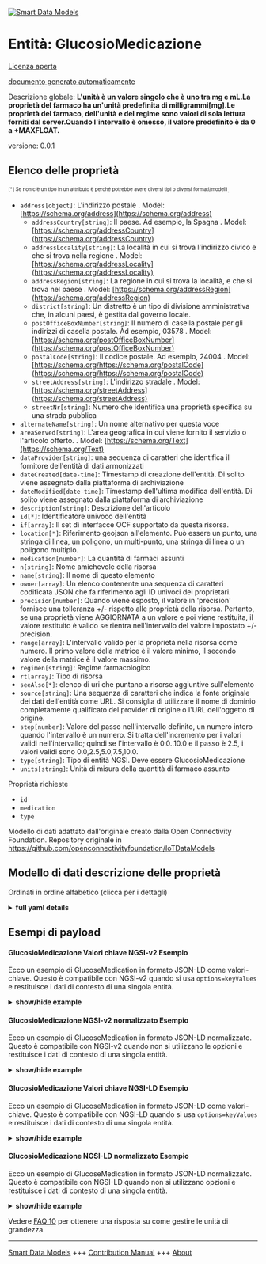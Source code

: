 <!-- 10-Header -->    
[![Smart Data Models](https://smartdatamodels.org/wp-content/uploads/2022/01/SmartDataModels_logo.png "Logo")](https://smartdatamodels.org)    
Entità: GlucosioMedicazione    
===========================<!-- /10-Header -->    
<!-- 15-License -->    
[Licenza aperta](https://github.com/smart-data-models//dataModel.OCF/blob/master/GlucoseMedication/LICENSE.md)    
[documento generato automaticamente](https://docs.google.com/presentation/d/e/2PACX-1vTs-Ng5dIAwkg91oTTUdt8ua7woBXhPnwavZ0FxgR8BsAI_Ek3C5q97Nd94HS8KhP-r_quD4H0fgyt3/pub?start=false&loop=false&delayms=3000#slide=id.gb715ace035_0_60)    
<!-- /15-License -->    
<!-- 20-Description -->    
Descrizione globale: **L'unità è un valore singolo che è uno tra mg e mL.La proprietà del farmaco ha un'unità predefinita di milligrammi[mg].Le proprietà del farmaco, dell'unità e del regime sono valori di sola lettura forniti dal server.Quando l'intervallo è omesso, il valore predefinito è da 0 a +MAXFLOAT.**    
versione: 0.0.1    
<!-- /20-Description -->    
<!-- 30-PropertiesList -->    
## Elenco delle proprietà    
<sup><sub>[*] Se non c'è un tipo in un attributo è perché potrebbe avere diversi tipi o diversi formati/modelli</sub></sup>.    
- `address[object]`: L'indirizzo postale  . Model: [https://schema.org/address](https://schema.org/address)	- `addressCountry[string]`: Il paese. Ad esempio, la Spagna  . Model: [https://schema.org/addressCountry](https://schema.org/addressCountry)    
	- `addressLocality[string]`: La località in cui si trova l'indirizzo civico e che si trova nella regione  . Model: [https://schema.org/addressLocality](https://schema.org/addressLocality)    
	- `addressRegion[string]`: La regione in cui si trova la località, e che si trova nel paese  . Model: [https://schema.org/addressRegion](https://schema.org/addressRegion)    
	- `district[string]`: Un distretto è un tipo di divisione amministrativa che, in alcuni paesi, è gestita dal governo locale.      
	- `postOfficeBoxNumber[string]`: Il numero di casella postale per gli indirizzi di casella postale. Ad esempio, 03578  . Model: [https://schema.org/postOfficeBoxNumber](https://schema.org/postOfficeBoxNumber)    
	- `postalCode[string]`: Il codice postale. Ad esempio, 24004  . Model: [https://schema.org/https://schema.org/postalCode](https://schema.org/https://schema.org/postalCode)    
	- `streetAddress[string]`: L'indirizzo stradale  . Model: [https://schema.org/streetAddress](https://schema.org/streetAddress)    
	- `streetNr[string]`: Numero che identifica una proprietà specifica su una strada pubblica      
- `alternateName[string]`: Un nome alternativo per questa voce  - `areaServed[string]`: L'area geografica in cui viene fornito il servizio o l'articolo offerto.  . Model: [https://schema.org/Text](https://schema.org/Text)- `dataProvider[string]`: una sequenza di caratteri che identifica il fornitore dell'entità di dati armonizzati  - `dateCreated[date-time]`: Timestamp di creazione dell'entità. Di solito viene assegnato dalla piattaforma di archiviazione  - `dateModified[date-time]`: Timestamp dell'ultima modifica dell'entità. Di solito viene assegnato dalla piattaforma di archiviazione  - `description[string]`: Descrizione dell'articolo  - `id[*]`: Identificatore univoco dell'entità  - `if[array]`: Il set di interfacce OCF supportato da questa risorsa.  - `location[*]`: Riferimento geojson all'elemento. Può essere un punto, una stringa di linea, un poligono, un multi-punto, una stringa di linea o un poligono multiplo.  - `medication[number]`: La quantità di farmaci assunti  - `n[string]`: Nome amichevole della risorsa  - `name[string]`: Il nome di questo elemento  - `owner[array]`: Un elenco contenente una sequenza di caratteri codificata JSON che fa riferimento agli ID univoci dei proprietari.  - `precision[number]`: Quando viene esposto, il valore in 'precision' fornisce una tolleranza +/- rispetto alle proprietà della risorsa. Pertanto, se una proprietà viene AGGIORNATA a un valore e poi viene restituita, il valore restituito è valido se rientra nell'intervallo del valore impostato +/- precision.  - `range[array]`: L'intervallo valido per la proprietà nella risorsa come numero. Il primo valore della matrice è il valore minimo, il secondo valore della matrice è il valore massimo.  - `regimen[string]`: Regime farmacologico  - `rt[array]`: Tipo di risorsa  - `seeAlso[*]`: elenco di uri che puntano a risorse aggiuntive sull'elemento  - `source[string]`: Una sequenza di caratteri che indica la fonte originale dei dati dell'entità come URL. Si consiglia di utilizzare il nome di dominio completamente qualificato del provider di origine o l'URL dell'oggetto di origine.  - `step[number]`: Valore del passo nell'intervallo definito, un numero intero quando l'intervallo è un numero.  Si tratta dell'incremento per i valori validi nell'intervallo; quindi se l'intervallo è 0.0..10.0 e il passo è 2.5, i valori validi sono 0.0,2.5,5.0,7.5,10.0.  - `type[string]`: Tipo di entità NGSI. Deve essere GlucosioMedicazione  - `units[string]`: Unità di misura della quantità di farmaco assunto  <!-- /30-PropertiesList -->    
<!-- 35-RequiredProperties -->    
Proprietà richieste    
- `id`  - `medication`  - `type`  <!-- /35-RequiredProperties -->    
<!-- 40-RequiredProperties -->    
Modello di dati adattato dall'originale creato dalla Open Connectivity Foundation. Repository originale in https://github.com/openconnectivityfoundation/IoTDataModels    
<!-- /40-RequiredProperties -->    
<!-- 50-DataModelHeader -->    
## Modello di dati descrizione delle proprietà    
Ordinati in ordine alfabetico (clicca per i dettagli)    
<!-- /50-DataModelHeader -->    
<!-- 60-ModelYaml -->    
<details><summary><strong>full yaml details</strong></summary>      
```yaml    
GlucoseMedication:      
  description: 'This Resource describes the Properties associated with context medication.The unit is a single value that is one of mg and mL.The medication Property has a default unit of milligrams[mg].The medication, unit and regimen Properties are read-only values that are provided by the Server.When range is omitted the default is 0 to +MAXFLOAT.'      
  properties:      
    address:      
      description: The mailing address      
      properties:      
        addressCountry:      
          description: 'The country. For example, Spain'      
          type: string      
          x-ngsi:      
            model: https://schema.org/addressCountry      
            type: Property      
        addressLocality:      
          description: 'The locality in which the street address is, and which is in the region'      
          type: string      
          x-ngsi:      
            model: https://schema.org/addressLocality      
            type: Property      
        addressRegion:      
          description: 'The region in which the locality is, and which is in the country'      
          type: string      
          x-ngsi:      
            model: https://schema.org/addressRegion      
            type: Property      
        district:      
          description: 'A district is a type of administrative division that, in some countries, is managed by the local government'      
          type: string      
          x-ngsi:      
            type: Property      
        postOfficeBoxNumber:      
          description: 'The post office box number for PO box addresses. For example, 03578'      
          type: string      
          x-ngsi:      
            model: https://schema.org/postOfficeBoxNumber      
            type: Property      
        postalCode:      
          description: 'The postal code. For example, 24004'      
          type: string      
          x-ngsi:      
            model: https://schema.org/https://schema.org/postalCode      
            type: Property      
        streetAddress:      
          description: The street address      
          type: string      
          x-ngsi:      
            model: https://schema.org/streetAddress      
            type: Property      
        streetNr:      
          description: Number identifying a specific property on a public street      
          type: string      
          x-ngsi:      
            type: Property      
      type: object      
      x-ngsi:      
        model: https://schema.org/address      
        type: Property      
    alternateName:      
      description: An alternative name for this item      
      type: string      
      x-ngsi:      
        type: Property      
    areaServed:      
      description: The geographic area where a service or offered item is provided      
      type: string      
      x-ngsi:      
        model: https://schema.org/Text      
        type: Property      
    dataProvider:      
      description: A sequence of characters identifying the provider of the harmonised data entity      
      type: string      
      x-ngsi:      
        type: Property      
    dateCreated:      
      description: Entity creation timestamp. This will usually be allocated by the storage platform      
      format: date-time      
      type: string      
      x-ngsi:      
        type: Property      
    dateModified:      
      description: Timestamp of the last modification of the entity. This will usually be allocated by the storage platform      
      format: date-time      
      type: string      
      x-ngsi:      
        type: Property      
    description:      
      description: A description of this item      
      type: string      
      x-ngsi:      
        type: Property      
    id:      
      anyOf:      
        - description: Identifier format of any NGSI entity      
          maxLength: 256      
          minLength: 1      
          pattern: ^[\w\-\.\{\}\$\+\*\[\]`|~^@!,:\\]+$      
          type: string      
          x-ngsi:      
            type: Property      
        - description: Identifier format of any NGSI entity      
          format: uri      
          type: string      
          x-ngsi:      
            type: Property      
      description: Unique identifier of the entity      
      x-ngsi:      
        type: Property      
    if:      
      description: The OCF Interface set supported by this Resource      
      items:      
        enum:      
          - oic.if.s      
          - oic.if.baseline      
        maxLength: 64      
        type: string      
      minItems: 1      
      readOnly: true      
      type: array      
      uniqueItems: true      
      x-ngsi:      
        type: Property      
    location:      
      description: 'Geojson reference to the item. It can be Point, LineString, Polygon, MultiPoint, MultiLineString or MultiPolygon'      
      oneOf:      
        - description: Geojson reference to the item. Point      
          properties:      
            bbox:      
              items:      
                type: number      
              minItems: 4      
              type: array      
            coordinates:      
              items:      
                type: number      
              minItems: 2      
              type: array      
            type:      
              enum:      
                - Point      
              type: string      
          required:      
            - type      
            - coordinates      
          title: GeoJSON Point      
          type: object      
          x-ngsi:      
            type: GeoProperty      
        - description: Geojson reference to the item. LineString      
          properties:      
            bbox:      
              items:      
                type: number      
              minItems: 4      
              type: array      
            coordinates:      
              items:      
                items:      
                  type: number      
                minItems: 2      
                type: array      
              minItems: 2      
              type: array      
            type:      
              enum:      
                - LineString      
              type: string      
          required:      
            - type      
            - coordinates      
          title: GeoJSON LineString      
          type: object      
          x-ngsi:      
            type: GeoProperty      
        - description: Geojson reference to the item. Polygon      
          properties:      
            bbox:      
              items:      
                type: number      
              minItems: 4      
              type: array      
            coordinates:      
              items:      
                items:      
                  items:      
                    type: number      
                  minItems: 2      
                  type: array      
                minItems: 4      
                type: array      
              type: array      
            type:      
              enum:      
                - Polygon      
              type: string      
          required:      
            - type      
            - coordinates      
          title: GeoJSON Polygon      
          type: object      
          x-ngsi:      
            type: GeoProperty      
        - description: Geojson reference to the item. MultiPoint      
          properties:      
            bbox:      
              items:      
                type: number      
              minItems: 4      
              type: array      
            coordinates:      
              items:      
                items:      
                  type: number      
                minItems: 2      
                type: array      
              type: array      
            type:      
              enum:      
                - MultiPoint      
              type: string      
          required:      
            - type      
            - coordinates      
          title: GeoJSON MultiPoint      
          type: object      
          x-ngsi:      
            type: GeoProperty      
        - description: Geojson reference to the item. MultiLineString      
          properties:      
            bbox:      
              items:      
                type: number      
              minItems: 4      
              type: array      
            coordinates:      
              items:      
                items:      
                  items:      
                    type: number      
                  minItems: 2      
                  type: array      
                minItems: 2      
                type: array      
              type: array      
            type:      
              enum:      
                - MultiLineString      
              type: string      
          required:      
            - type      
            - coordinates      
          title: GeoJSON MultiLineString      
          type: object      
          x-ngsi:      
            type: GeoProperty      
        - description: Geojson reference to the item. MultiLineString      
          properties:      
            bbox:      
              items:      
                type: number      
              minItems: 4      
              type: array      
            coordinates:      
              items:      
                items:      
                  items:      
                    items:      
                      type: number      
                    minItems: 2      
                    type: array      
                  minItems: 4      
                  type: array      
                type: array      
              type: array      
            type:      
              enum:      
                - MultiPolygon      
              type: string      
          required:      
            - type      
            - coordinates      
          title: GeoJSON MultiPolygon      
          type: object      
          x-ngsi:      
            type: GeoProperty      
      x-ngsi:      
        type: GeoProperty      
    medication:      
      description: The amount of medication taken      
      minimum: 0.0      
      readOnly: true      
      type: number      
      x-ngsi:      
        type: Property      
    n:      
      description: Friendly name of the Resource      
      maxLength: 64      
      readOnly: true      
      type: string      
      x-ngsi:      
        type: Property      
    name:      
      description: The name of this item      
      type: string      
      x-ngsi:      
        type: Property      
    owner:      
      description: A List containing a JSON encoded sequence of characters referencing the unique Ids of the owner(s)      
      items:      
        anyOf:      
          - description: Identifier format of any NGSI entity      
            maxLength: 256      
            minLength: 1      
            pattern: ^[\w\-\.\{\}\$\+\*\[\]`|~^@!,:\\]+$      
            type: string      
            x-ngsi:      
              type: Property      
          - description: Identifier format of any NGSI entity      
            format: uri      
            type: string      
            x-ngsi:      
              type: Property      
        description: Unique identifier of the entity      
        x-ngsi:      
          type: Property      
      type: array      
      x-ngsi:      
        type: Property      
    precision:      
      description: 'When exposed the value in ''precision'' provides a +/- tolerance against the Properties in the Resource. Thus if a Property is UPDATED to a value and that Property then RETRIEVED, the RETRIEVED value is valid if in the range of the set value +/- precision'      
      readOnly: true      
      type: number      
      x-ngsi:      
        type: Property      
    range:      
      description: 'The valid range for the Property in the Resource as a number. The first value in the array is the minimum value, the second value in the array is the maximum value'      
      items:      
        type: number      
      maxItems: 2      
      minItems: 2      
      readOnly: true      
      type: array      
      x-ngsi:      
        type: Property      
    regimen:      
      description: Medication regimen      
      enum:      
        - rapidacting      
        - shortacting      
        - intermediateacting      
        - longacting      
        - premix      
      readOnly: true      
      type: string      
      x-ngsi:      
        type: Property      
    rt:      
      description: Resource Type      
      items:      
        enum:      
          - oic.r.glucose.medication      
        maxLength: 64      
        type: string      
      minItems: 1      
      readOnly: true      
      type: array      
      uniqueItems: true      
      x-ngsi:      
        type: Property      
    seeAlso:      
      description: list of uri pointing to additional resources about the item      
      oneOf:      
        - items:      
            format: uri      
            type: string      
          minItems: 1      
          type: array      
        - format: uri      
          type: string      
      x-ngsi:      
        type: Property      
    source:      
      description: 'A sequence of characters giving the original source of the entity data as a URL. Recommended to be the fully qualified domain name of the source provider, or the URL to the source object'      
      type: string      
      x-ngsi:      
        type: Property      
    step:      
      description: 'Step value across the defined range an integer when the range is a number.  This is the increment for valid values across the range; so if range is 0.0..10.0 and step is 2.5 then valid values are 0.0,2.5,5.0,7.5,10.0'      
      readOnly: true      
      type: number      
      x-ngsi:      
        type: Property      
    type:      
      description: NGSI entity type. It has to be GlucoseMedication      
      enum:      
        - GlucoseMedication      
      type: string      
      x-ngsi:      
        type: Property      
    units:      
      default: mg      
      description: Unit for the amount of medication taken      
      enum:      
        - mg      
        - mL      
      readOnly: true      
      type: string      
      x-ngsi:      
        type: Property      
  required:      
    - medication      
    - id      
    - type      
  type: object      
  x-derived-from: https://raw.githubusercontent.com/openconnectivityfoundation/IoTDataModels/master/GlucoseMedicationResURI.swagger.json      
  x-disclaimer: 'Redistribution and use in source and binary forms, with or without modification, are permitted  provided that the license conditions are met. Copyleft (c) 2022 Contributors to Smart Data Models Program'      
  x-license-url: https://github.com/smart-data-models/dataModel.OCF/blob/master/GlucoseMedication/LICENSE.md      
  x-model-schema: https://smart-data-models.github.io/dataModel.OCF/GlucoseMedication/schema.json      
  x-model-tags: OCF      
  x-version: 0.0.1      
```    
</details>      
<!-- /60-ModelYaml -->    
<!-- 70-MiddleNotes -->    
<!-- /70-MiddleNotes -->    
<!-- 80-Examples -->    
## Esempi di payload    
#### GlucosioMedicazione Valori chiave NGSI-v2 Esempio    
Ecco un esempio di GlucoseMedication in formato JSON-LD come valori-chiave. Questo è compatibile con NGSI-v2 quando si usa `options=keyValues` e restituisce i dati di contesto di una singola entità.    
<details><summary><strong>show/hide example</strong></summary>      
```json  
{  
  "id": "urn:ngsi-ld:GlucoseMedication:id:NEQI:50808079",  
  "dateCreated": "2009-03-27T04:45:05Z",  
  "dateModified": "1983-03-09T12:43:58Z",  
  "source": "Weight she career focus bank out. New travel way t",  
  "name": "Other last treat population second year front. Soon grow bed south avoid past language.",  
  "alternateName": "The specific t",  
  "description": "But economic him. Several sense old around left finish. Road arm player sea total.",  
  "dataProvider": "Detail thank maybe may buy true. Middle I tough.",  
  "owner": [  
    "urn:ngsi-ld:GlucoseMedication:items:PRHR:49267004",  
    "urn:ngsi-ld:GlucoseMedication:items:SZGQ:19133090"  
  ],  
  "seeAlso": [  
    "urn:ngsi-ld:GlucoseMedication:items:TOOR:29217177"  
  ],  
  "location": {  
    "type": "Point",  
    "coordinates": [  
      -23.502069,  
      85.871226  
    ]  
  },  
  "address": {  
    "streetAddress": "Participant of",  
    "addressLocality": "Money sound consumer amount fund in",  
    "addressRegion": "Industry seven computer house. Fire newspaper medical shake loss pay. Easy instead instead item ask.",  
    "addressCountry": "Institution within follow institution. Far military find base current arrive peace. Knowledge charge budget eat.",  
    "postalCode": "Near charge year with drug official. Too guess stay where. We child market international.",  
    "postOfficeBoxNumber": "Conference west window physical best poor election. Type house suddenly table not often.",  
    "streetNr": "Source interview lawyer common. Everyone history have. Chance teach leg always total job body.",  
    "district": "Same study accept. Lay economic television fear politics message."  
  },  
  "areaServed": "You sort number family environment. Suddenly note third however prevent cup.",  
  "rt": [  
    "oic.r.glucose.medication"  
  ],  
  "regimen": "intermediateacting",  
  "medication": 76.5,  
  "units": "mL",  
  "range": [  
    235.4,  
    989.4  
  ],  
  "step": 346.9,  
  "precision": 341.5,  
  "n": "Best sister many discussion teach miss",  
  "if": [  
    "oic.if.baseline"  
  ],  
  "type": "GlucoseMedication"  
}  
```  
</details>    
#### GlucosioMedicazione NGSI-v2 normalizzato Esempio    
Ecco un esempio di GlucoseMedication in formato JSON-LD normalizzato. Questo è compatibile con NGSI-v2 quando non si utilizzano le opzioni e restituisce i dati di contesto di una singola entità.    
<details><summary><strong>show/hide example</strong></summary>      
```json  
{  
  "id": "urn:ngsi-ld:GlucoseMedication:id:NEQI:50808079",  
  "dateCreated": {  
    "type": "DateTime",  
    "value": "2009-03-27T04:45:05Z"  
  },  
  "dateModified": {  
    "type": "DateTime",  
    "value": "1983-03-09T12:43:58Z"  
  },  
  "source": {  
    "type": "Text",  
    "value": "Weight she career focus bank out. New travel way t"  
  },  
  "name": {  
    "type": "Text",  
    "value": "Other last treat population second year front. Soon grow bed south avoid past language."  
  },  
  "alternateName": {  
    "type": "Text",  
    "value": "The specific t"  
  },  
  "description": {  
    "type": "Text",  
    "value": "But economic him. Several sense old around left finish. Road arm player sea total."  
  },  
  "dataProvider": {  
    "type": "Text",  
    "value": "Detail thank maybe may buy true. Middle I tough."  
  },  
  "owner": {  
    "type": "StructuredValue",  
    "value": [  
      "urn:ngsi-ld:GlucoseMedication:items:PRHR:49267004",  
      "urn:ngsi-ld:GlucoseMedication:items:SZGQ:19133090"  
    ]  
  },  
  "seeAlso": {  
    "type": "StructuredValue",  
    "value": [  
      "urn:ngsi-ld:GlucoseMedication:items:TOOR:29217177"  
    ]  
  },  
  "location": {  
    "type": "geo:json",  
    "value": {  
      "type": "Point",  
      "coordinates": [  
        -23.502069,  
        85.871226  
      ]  
    }  
  },  
  "address": {  
    "type": "StructuredValue",  
    "value": {  
      "streetAddress": "Participant of",  
      "addressLocality": "Money sound consumer amount fund in",  
      "addressRegion": "Industry seven computer house. Fire newspaper medical shake loss pay. Easy instead instead item ask.",  
      "addressCountry": "Institution within follow institution. Far military find base current arrive peace. Knowledge charge budget eat.",  
      "postalCode": "Near charge year with drug official. Too guess stay where. We child market international.",  
      "postOfficeBoxNumber": "Conference west window physical best poor election. Type house suddenly table not often.",  
      "streetNr": "Source interview lawyer common. Everyone history have. Chance teach leg always total job body.",  
      "district": "Same study accept. Lay economic television fear politics message."  
    }  
  },  
  "areaServed": {  
    "type": "Text",  
    "value": "You sort number family environment. Suddenly note third however prevent cup."  
  },  
  "rt": {  
    "type": "StructuredValue",  
    "value": [  
      "oic.r.glucose.medication"  
    ]  
  },  
  "regimen": {  
    "type": "Text",  
    "value": "intermediateacting"  
  },  
  "medication": {  
    "type": "Number",  
    "value": 76.5  
  },  
  "units": {  
    "type": "Text",  
    "value": "mL"  
  },  
  "range": {  
    "type": "StructuredValue",  
    "value": [  
      235.4,  
      989.4  
    ]  
  },  
  "step": {  
    "type": "Number",  
    "value": 346.9  
  },  
  "precision": {  
    "type": "Number",  
    "value": 341.5  
  },  
  "n": {  
    "type": "Text",  
    "value": "Best sister many discussion teach miss"  
  },  
  "if": {  
    "type": "StructuredValue",  
    "value": [  
      "oic.if.baseline"  
    ]  
  },  
  "type": "GlucoseMedication"  
}  
```  
</details>    
#### GlucosioMedicazione Valori chiave NGSI-LD Esempio    
Ecco un esempio di GlucoseMedication in formato JSON-LD come valori-chiave. Questo è compatibile con NGSI-LD quando si usa `options=keyValues` e restituisce i dati di contesto di una singola entità.    
<details><summary><strong>show/hide example</strong></summary>      
```json  
{  
  "id": "urn:ngsi-ld:GlucoseMedication:id:NEQI:50808079",  
  "dateCreated": "2009-03-27T04:45:05Z",  
  "dateModified": "1983-03-09T12:43:58Z",  
  "source": "Weight she career focus bank out. New travel way t",  
  "name": "Other last treat population second year front. Soon grow bed south avoid past language.",  
  "alternateName": "The specific t",  
  "description": "But economic him. Several sense old around left finish. Road arm player sea total.",  
  "dataProvider": "Detail thank maybe may buy true. Middle I tough.",  
  "owner": [  
    "urn:ngsi-ld:GlucoseMedication:items:PRHR:49267004",  
    "urn:ngsi-ld:GlucoseMedication:items:SZGQ:19133090"  
  ],  
  "seeAlso": [  
    "urn:ngsi-ld:GlucoseMedication:items:TOOR:29217177"  
  ],  
  "location": {  
    "type": "Point",  
    "coordinates": [  
      -23.502069,  
      85.871226  
    ]  
  },  
  "address": {  
    "streetAddress": "Participant of",  
    "addressLocality": "Money sound consumer amount fund in",  
    "addressRegion": "Industry seven computer house. Fire newspaper medical shake loss pay. Easy instead instead item ask.",  
    "addressCountry": "Institution within follow institution. Far military find base current arrive peace. Knowledge charge budget eat.",  
    "postalCode": "Near charge year with drug official. Too guess stay where. We child market international.",  
    "postOfficeBoxNumber": "Conference west window physical best poor election. Type house suddenly table not often.",  
    "streetNr": "Source interview lawyer common. Everyone history have. Chance teach leg always total job body.",  
    "district": "Same study accept. Lay economic television fear politics message."  
  },  
  "areaServed": "You sort number family environment. Suddenly note third however prevent cup.",  
  "rt": [  
    "oic.r.glucose.medication"  
  ],  
  "regimen": "intermediateacting",  
  "medication": 76.5,  
  "units": "mL",  
  "range": [  
    235.4,  
    989.4  
  ],  
  "step": 346.9,  
  "precision": 341.5,  
  "n": "Best sister many discussion teach miss",  
  "if": [  
    "oic.if.baseline"  
  ],  
  "type": "GlucoseMedication",  
  "@context": [  
    "https://smartdatamodels.org/context.jsonld"  
  ]  
}  
```  
</details>    
#### GlucosioMedicazione NGSI-LD normalizzato Esempio    
Ecco un esempio di GlucoseMedication in formato JSON-LD normalizzato. Questo è compatibile con NGSI-LD quando non si utilizzano opzioni e restituisce i dati di contesto di una singola entità.    
<details><summary><strong>show/hide example</strong></summary>      
```json  
{  
    "id": "urn:ngsi-ld:GlucoseMedication:id:NEQI:50808079",  
    "dateCreated": {  
        "type": "Property",  
        "value": {  
            "@type": "DateTime",  
            "@value": "2009-03-27T04:45:05Z"  
        }  
    },  
    "dateModified": {  
        "type": "Property",  
        "value": {  
            "@type": "DateTime",  
            "@value": "1983-03-09T12:43:58Z"  
        }  
    },  
    "source": {  
        "type": "Property",  
        "value": "Weight she career focus bank out. New travel way t"  
    },  
    "name": {  
        "type": "Property",  
        "value": "Other last treat population second year front. Soon grow bed south avoid past language."  
    },  
    "alternateName": {  
        "type": "Property",  
        "value": "The specific t"  
    },  
    "description": {  
        "type": "Property",  
        "value": "But economic him. Several sense old around left finish. Road arm player sea total."  
    },  
    "dataProvider": {  
        "type": "Property",  
        "value": "Detail thank maybe may buy true. Middle I tough."  
    },  
    "owner": {  
        "type": "Property",  
        "value": [  
            "urn:ngsi-ld:GlucoseMedication:items:PRHR:49267004",  
            "urn:ngsi-ld:GlucoseMedication:items:SZGQ:19133090"  
        ]  
    },  
    "seeAlso": {  
        "type": "Property",  
        "value": [  
            "urn:ngsi-ld:GlucoseMedication:items:TOOR:29217177"  
        ]  
    },  
    "location": {  
        "type": "GeoProperty",  
        "value": {  
            "type": "Point",  
            "coordinates": [  
                -23.502069,  
                85.871226  
            ]  
        }  
    },  
    "address": {  
        "type": "Property",  
        "value": {  
            "streetAddress": "Participant of",  
            "addressLocality": "Money sound consumer amount fund in",  
            "addressRegion": "Industry seven computer house. Fire newspaper medical shake loss pay. Easy instead instead item ask.",  
            "addressCountry": "Institution within follow institution. Far military find base current arrive peace. Knowledge charge budget eat.",  
            "postalCode": "Near charge year with drug official. Too guess stay where. We child market international.",  
            "postOfficeBoxNumber": "Conference west window physical best poor election. Type house suddenly table not often.",  
            "streetNr": "Source interview lawyer common. Everyone history have. Chance teach leg always total job body.",  
            "district": "Same study accept. Lay economic television fear politics message."  
        }  
    },  
    "areaServed": {  
        "type": "Property",  
        "value": "You sort number family environment. Suddenly note third however prevent cup."  
    },  
    "rt": {  
        "type": "Property",  
        "value": [  
            "oic.r.glucose.medication"  
        ]  
    },  
    "regimen": {  
        "type": "Property",  
        "value": "intermediateacting"  
    },  
    "medication": {  
        "type": "Property",  
        "value": 76.5  
    },  
    "units": {  
        "type": "Property",  
        "value": "mL"  
    },  
    "range": {  
        "type": "Property",  
        "value": [  
            235.4,  
            989.4  
        ]  
    },  
    "step": {  
        "type": "Property",  
        "value": 346.9  
    },  
    "precision": {  
        "type": "Property",  
        "value": 341.5  
    },  
    "n": {  
        "type": "Property",  
        "value": "Best sister many discussion teach miss"  
    },  
    "if": {  
        "type": "Property",  
        "value": [  
            "oic.if.baseline"  
        ]  
    },  
    "type": "GlucoseMedication",  
    "@context": [  
        "https://smartdatamodels.org/context.jsonld"  
    ]  
}  
```  
</details><!-- /80-Examples -->    
<!-- 90-FooterNotes -->    
<!-- /90-FooterNotes -->    
<!-- 95-Units -->    
Vedere [FAQ 10](https://smartdatamodels.org/index.php/faqs/) per ottenere una risposta su come gestire le unità di grandezza.    
<!-- /95-Units -->    
<!-- 97-LastFooter -->    
---    
[Smart Data Models](https://smartdatamodels.org) +++ [Contribution Manual](https://bit.ly/contribution_manual) +++ [About](https://bit.ly/Introduction_SDM)<!-- /97-LastFooter -->    
